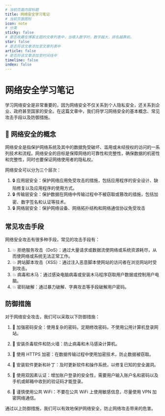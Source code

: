 ```yaml
---
# 当前页面内容标题
title: 网络安全学习笔记
# 当前页面图标
icon: note
# 分类
sticky: false
# 是否收藏在博客主题的文章列表中，当填入数字时，数字越大，排名越靠前。
star: false
# 是否将该文章添加至文章列表中
article: false
# 是否将该文章添加至时间线中
timeline: false
index: false
---
```


# 网络安全学习笔记

学习网络安全是非常重要的，因为网络安全不仅关系到个人隐私安全，还关系到企业、政府甚至国家的安全。在这篇文章中，我们将学习网络安全的基本概念、常见攻击手段以及防御措施。

## 📌 网络安全的概念

网络安全是指保护网络系统及其中的数据免受破坏、滥用或未经授权的访问的一系列技术和流程。网络安全的目标是保障网络的可靠性和完整性，确保数据的机密性和完整性，同时也要保证网络使用者的隐私权。

网络安全可以分为三个层次：

1. 🔒 应用层安全：保护网络应用免受攻击的措施，包括应用程序的安全设计、缺陷修复以及应用程序的使用方式。
2. 🔒 传输层安全：保护数据在网络中传输过程中不被窃取或篡改的措施，包括加密、数字签名和认证等技术。
3. 🔒 网络层安全：保护网络设备、网络拓扑结构和网络通信协议免受攻击

## 常见攻击手段

网络安全攻击有很多种手段，常见的攻击手段有：

1. 💥 拒绝服务攻击（DoS）：通过大量请求或数据流使网络或系统资源耗尽，从而使网络或系统无法正常工作。
2. 💥 跨站脚本攻击（XSS）：通过注入恶意脚本使网站的访问者在浏览网站时受到攻击。
3. 💥 病毒和木马：通过感染电脑病毒或安装木马程序窃取用户数据或控制用户电脑。
4. 💥 密码破解：通过暴力破解、字典攻击等手段破解用户密码。

## 防御措施

对于网络安全攻击，我们可以采取以下防御措施：

1. 🔐 加强密码安全：使用复杂的密码，定期修改密码，不使用公用计算机登录网站。
2. 🔐 安装杀毒软件和防火墙：防止病毒和木马感染计算机。
3. 🔐 使用 HTTPS 加密：在数据传输过程中使用加密技术，防止数据被窃取。

1. 🔐 安装软件更新和补丁：及时更新软件和操作系统，以修复已知的安全漏洞。
2. 🔐 使用双因素认证：增加账户登录的安全性，需要用户输入账户名和密码以及手机或邮箱中收到的验证码才能登录。
3. 🔐 谨慎使用公共 WiFi：不要在公共 WiFi 上使用敏感信息，尽量使用 VPN 加密网络通信。

通过以上防御措施，我们可以有效地保护网络安全，防止网络攻击带来的危害。
